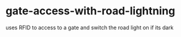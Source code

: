 # gate-access-with-road-lightning
uses RFID to access to a gate and switch the road light on if its dark
